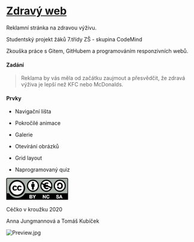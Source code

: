 # [Zdravý web](https://webytom-anna.github.io/Web-ZdravaVyziva-7Tr/index.html)

Reklamní stránka na zdravou výživu. 

Studentský projekt žáků 7.třídy ZŠ - skupina CodeMind 

Zkouška práce s Gitem, GitHubem a programováním responzivních webů.

#### Zadání

> Reklama by vás měla od začátku zaujmout a přesvědčit, že zdravá výživa je lepší než KFC nebo McDonalds.

#### Prvky

- Navigační lišta

- Pokročilé animace

- Galerie

- Otevírání obrázků

- Grid layout

- Naprogramovaný quiz

<img src="LICENCE.png" title="" alt="LICENCE.png" width="165">

Céčko v kroužku 2020 

Anna Jungmannová a Tomáš Kubíček



![Preview.jpg](Preview.jpg)

